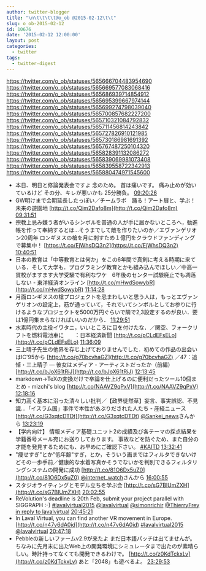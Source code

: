 ```yaml
---
author: twitter-blogger
title: "\n\t\t\t\t@o_ob @2015-02-12\t\t"
slug: o_ob-2015-02-12
id: 10676
date: '2015-02-12 12:00:00'
layout: post
categories:
  - twitter
tags:
  - twitter-digest
---
```


https://twitter.com/o_ob/statuses/565666704483954690 https://twitter.com/o_ob/statuses/565669577083068416 https://twitter.com/o_ob/statuses/565686939714854912 https://twitter.com/o_ob/statuses/565695399667974144 https://twitter.com/o_ob/statuses/565699274798039040 https://twitter.com/o_ob/statuses/565700857682227200 https://twitter.com/o_ob/statuses/565710321084792832 https://twitter.com/o_ob/statuses/565711456814243842 https://twitter.com/o_ob/statuses/565727826910121985 https://twitter.com/o_ob/statuses/565730186981691392 https://twitter.com/o_ob/statuses/565767487250104320 https://twitter.com/o_ob/statuses/565828391132086272 https://twitter.com/o_ob/statuses/565839069981073408 https://twitter.com/o_ob/statuses/565839558722342913 https://twitter.com/o_ob/statuses/565880474971545600  

*   本日、明日と修論発表会ですよ 念のため。 首は痛いです。 痛み止めが効いているけど その分、キレが悪いかも 25分勝負。 [09:20:26](https://twitter.com/o_ob/statuses/565666704483954690)
*   GW明けまで会期延長したっぽい／チームラボ　踊る！アート展と、学ぶ！未来の遊園地 [http://t.co/Qim2Dafo8m](http://t.co/Qim2Dafo8m) [09:31:51](https://twitter.com/o_ob/statuses/565669577083068416)
*   宗教上忌み嫌う者がいるシンボルを普通の人が手に届かないところへ，勧進帳を作って奉納するとは…そうまでして敵を作りたいのか／エヴァンゲリオン20周年 ロンギヌスの槍を月に刺すため１億円をクラウドファンディングで募集中！ [https://t.co/EjWhsDQ3n2](https://t.co/EjWhsDQ3n2) [10:40:51](https://twitter.com/o_ob/statuses/565686939714854912)
*   日本の教育は「中等教育とは何か」をこの6年間で真剣に考える時期に来ている．そして大学も．プログラミング教育とかも組み込んでほしい／中高一貫校がますます大学受験で有利なワケ　6年後のセンター試験廃止でも凋落しない - 東洋経済オンライン [http://t.co/mHwdSowybR](http://t.co/mHwdSowybR) [11:14:28](https://twitter.com/o_ob/statuses/565695399667974144)
*   月面ロンギヌスの槍プロジェクトを忌まわしいと思う人は，もっとエヴァンゲリオンの設定上，筋が通っていて，それでいてシンボルとしてお参りに行けるようなプロジェクトを5000万円ぐらいで隣で2,3設定するのが良い．要は1億円集まらなければいいのだから． [11:29:51](https://twitter.com/o_ob/statuses/565699274798039040)
*   水素時代の主役イワタニ，いいところに目を付けたな．／関空、フォークリフトを燃料電池車に　　：日本経済新聞 [http://t.co/pCLdEFsELo](http://t.co/pCLdEFsELo) [11:36:09](https://twitter.com/o_ob/statuses/565700857682227200)
*   三上晴子先生の他界を存じ上げておりませんでした．初めての作品の出会いはIC'95から [http://t.co/g70bcvhaGZ](http://t.co/g70bcvhaGZ) ／47：追悼・三上晴子 — 彼女はメディア・アーティストだったか（前編） [http://t.co/bJoX61tRiJ](http://t.co/bJoX61tRiJ) [12:13:45](https://twitter.com/o_ob/statuses/565710321084792832)
*   markdown->TeXの変換だけで卒論を仕上げるのに便利だったツール10個まとめ - mizchi's blog [http://t.co/NAAVZ9qPxV](http://t.co/NAAVZ9qPxV) [12:18:16](https://twitter.com/o_ob/statuses/565711456814243842)
*   知力高く基本に沿った清々しい批判／【政界徒然草】妄言、事実誤認、不見識…「イスラム国」事件で本性があぶりだされた人たち - 産経ニュース [http://t.co/G3xqtcDTDt](http://t.co/G3xqtcDTDt) [@Sankei_news](https://twitter.com/Sankei_news)さんから [13:23:19](https://twitter.com/o_ob/statuses/565727826910121985)
*   【学内向け】 情報メディア基礎ユニット2の成績及び各テーマの採点結果を学籍番号メール宛にお送りしております。 事故などを防ぐため、また自分の才能を発見するためにも、お早めにご確認下さい。 [#KAITD](https://twitter.com/search?q=%23KAITD&src=hash) [13:32:41](https://twitter.com/o_ob/statuses/565730186981691392)
*   "痩せすぎ"とか"低年齢"すぎ，とか，そういう画まではフィルタできないけどその一歩手前／健康的な水着写真かそうでないかを判別できるフィルタリングシステムの開発に成功 [http://t.co/81O6Dx5uZ0](http://t.co/81O6Dx5uZ0) [@internet_watch](https://twitter.com/internet_watch)さんから [16:00:55](https://twitter.com/o_ob/statuses/565767487250104320)
*   スタジオライティングとモデル立ちを学ぶ会 [http://t.co/sG7BlUmZXH](http://t.co/sG7BlUmZXH) [20:02:55](https://twitter.com/o_ob/statuses/565828391132086272)
*   ReVolution's deadline is 20th Feb, submit your project parallel with SIGGRAPH :-) [#lavalvirtual2015](https://twitter.com/search?q=%23lavalvirtual2015&src=hash) [@lavalvirtual](https://twitter.com/lavalvirtual) [@simonrichir](https://twitter.com/simonrichir) [@ThierryFrey](https://twitter.com/ThierryFrey) [in reply to lavalvirtual](https://twitter.com/lavalvirtual/statuses/565459026767790081) [20:45:21](https://twitter.com/o_ob/statuses/565839069981073408)
*   In Laval Virtual, you can find another VR movement in Europe. [http://t.co/n47v6dA0id](http://t.co/n47v6dA0id) [#lavalvirtual2015](https://twitter.com/search?q=%23lavalvirtual2015&src=hash) [@lavalvirtual](https://twitter.com/lavalvirtual) [20:47:18](https://twitter.com/o_ob/statuses/565839558722342913)
*   Pebbleの新しいファームv2.9が来たよ まだ日本語パッチは出てませんが。 ちなみに先月末に出たWeb上の開発環境にシミュレータまで出たのが素晴らしい。時計持ってなくても開発できるわけで。 [http://t.co/z0KdTckxLv](http://t.co/z0KdTckxLv) あと「2048」も遊べるよ。 [23:29:53](https://twitter.com/o_ob/statuses/565880474971545600)